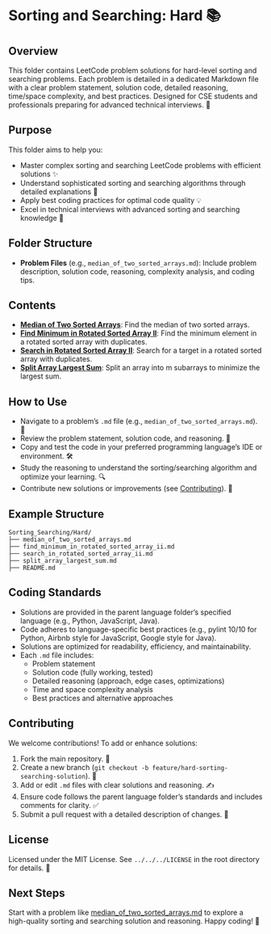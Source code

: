 # Sorting and Searching: Hard 📚

## Overview
This folder contains LeetCode problem solutions for hard-level sorting and searching problems. Each problem is detailed in a dedicated Markdown file with a clear problem statement, solution code, detailed reasoning, time/space complexity, and best practices. Designed for CSE students and professionals preparing for advanced technical interviews. 🚀

## Purpose
This folder aims to help you:
- Master complex sorting and searching LeetCode problems with efficient solutions ✨
- Understand sophisticated sorting and searching algorithms through detailed explanations 🧠
- Apply best coding practices for optimal code quality 💡
- Excel in technical interviews with advanced sorting and searching knowledge 🎯

## Folder Structure
- **Problem Files** (e.g., `median_of_two_sorted_arrays.md`): Include problem description, solution code, reasoning, complexity analysis, and coding tips.

## Contents
- **[Median of Two Sorted Arrays](./median_of_two_sorted_arrays.md)**: Find the median of two sorted arrays.
- **[Find Minimum in Rotated Sorted Array II](./find_minimum_in_rotated_sorted_array_ii.md)**: Find the minimum element in a rotated sorted array with duplicates.
- **[Search in Rotated Sorted Array II](./search_in_rotated_sorted_array_ii.md)**: Search for a target in a rotated sorted array with duplicates.
- **[Split Array Largest Sum](./split_array_largest_sum.md)**: Split an array into m subarrays to minimize the largest sum.

## How to Use
- Navigate to a problem’s `.md` file (e.g., `median_of_two_sorted_arrays.md`). 📂
- Review the problem statement, solution code, and reasoning. 📝
- Copy and test the code in your preferred programming language’s IDE or environment. 🛠️
- Study the reasoning to understand the sorting/searching algorithm and optimize your learning. 🔍
- Contribute new solutions or improvements (see [Contributing](#contributing)). 🤗

## Example Structure
```
Sorting_Searching/Hard/
├── median_of_two_sorted_arrays.md
├── find_minimum_in_rotated_sorted_array_ii.md
├── search_in_rotated_sorted_array_ii.md
├── split_array_largest_sum.md
├── README.md
```

## Coding Standards
- Solutions are provided in the parent language folder’s specified language (e.g., Python, JavaScript, Java).
- Code adheres to language-specific best practices (e.g., pylint 10/10 for Python, Airbnb style for JavaScript, Google style for Java).
- Solutions are optimized for readability, efficiency, and maintainability.
- Each `.md` file includes:
  - Problem statement
  - Solution code (fully working, tested)
  - Detailed reasoning (approach, edge cases, optimizations)
  - Time and space complexity analysis
  - Best practices and alternative approaches

## Contributing
We welcome contributions! To add or enhance solutions:
1. Fork the main repository. 🍴
2. Create a new branch (`git checkout -b feature/hard-sorting-searching-solution`). 🌿
3. Add or edit `.md` files with clear solutions and reasoning. ✍️
4. Ensure code follows the parent language folder’s standards and includes comments for clarity. ✅
5. Submit a pull request with a detailed description of changes. 🚀

## License
Licensed under the MIT License. See `../../../LICENSE` in the root directory for details. 📜

## Next Steps
Start with a problem like [median_of_two_sorted_arrays.md](./median_of_two_sorted_arrays.md) to explore a high-quality sorting and searching solution and reasoning. Happy coding! 🌟